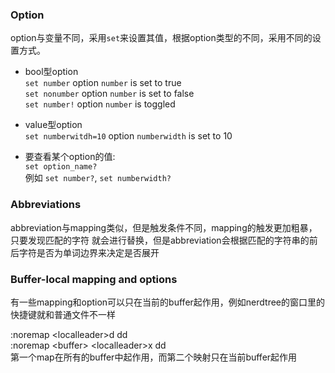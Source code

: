 ### Option
option与变量不同，采用`set`来设置其值，根据option类型的不同，采用不同的设置方式。
-  bool型option  
   `set number` option `number` is set to true  
   `set nonumber` option `number` is set to false  
   `set number!` option `number` is toggled

-  value型option  
   `set numberwitdh=10` option `numberwidth` is set to 10  

-  要查看某个option的值:  
   `set option_name?`  
   例如 `set number?`, `set numberwidth?`  

### Abbreviations
   abbreviation与mapping类似，但是触发条件不同，mapping的触发更加粗暴，只要发现匹配的字符
   就会进行替换，但是abbreviation会根据匹配的字符串的前后字符是否为单词边界来决定是否展开

### Buffer-local mapping and options
   有一些mapping和option可以只在当前的buffer起作用，例如nerdtree的窗口里的快捷键就和普通文件不一样   

   :noremap &lt;localleader&gt;d dd  
   :noremap &lt;buffer&gt; &lt;localleader&gt;x dd  
   第一个map在所有的buffer中起作用，而第二个映射只在当前buffer起作用
